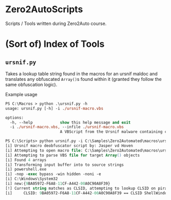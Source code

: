 # Zero2AutoScripts
Scripts / Tools written during Zero2Auto course.

# (Sort of) Index of Tools

## `ursnif.py`

Takes a lookup table string found in the macros for an ursnif maldoc and translates any obfuscated `Array()`s found within it (granted they follow the same obfuscation logic).

Example usage

```ps
PS C:\Macros > python .\ursnif.py -h
usage: ursnif.py [-h] -i ./ursnif-macro.vbs

options:
  -h, --help            show this help message and exit
  -i ./ursnif-macro.vbs, --infile ./ursnif-macro.vbs
                        A VBScript from the Ursnif malware containing character arrays

PS C:\Scripts> python ursnif.py -i C:\Samples\Zero2Automated\macros\ursnif-macro.vbs
[i] Ursnif macro deobfuscator script by: Jasper vd Hoven
[i] Attempting to open macro file: C:\Samples\Zero2Automated\macros\ursnif-macro.vbs
[i] Attempting to parse VBS file for target Array() objects
[i] Found 4 arrays
[i] Transforming input buffer into to source strings
[i] powershell.exe
[i] -nop -exec bypass -win hidden -noni -e 
[i] C:\Windows\System32
[i] new:{9BA05972-F6A8-11CF-A442-00A0C90A8F39}
[!] Current string matches as CLSID, attempting to lookup CLSID on pirate server
[i]     CLSID: 9BA05972-F6A8-11CF-A442-00A0C90A8F39 == CLSID ShellWindows
```
